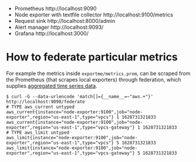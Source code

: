 * Prometheus http://localhost:9090
* Node exporter with textfile collector http://localhost:9100/metrics
* Request sink http://localhost:8000/admin
* Alert manager http://localhost:9093/
* Grafana http://localhost:3000/

# How to federate particular metrics

For example the metrics inside `exportme/metrics.prom`, can be scraped from the
Prometheus (that scrapes local exporters) through federation, which supplies
[aggregated time series
data](https://prometheus.io/docs/prometheus/latest/federation/#hierarchical-federation).

	$ curl -G --data-urlencode 'match[]={__name__=~"aws.+"}' http://localhost:9090/federate
	# TYPE aws_current untyped
	aws_current{instance="node-exporter:9100",job="node-exporter",region="us-east-1",type="vpcs"} 1 1628731321833
	aws_current{instance="node-exporter:9100",job="node-exporter",region="us-east-1",type="vpcs-gateway"} 1 1628731321833
	# TYPE aws_limit untyped
	aws_limit{instance="node-exporter:9100",job="node-exporter",region="us-east-1",type="vpcs"} 5 1628731321833
	aws_limit{instance="node-exporter:9100",job="node-exporter",region="us-east-1",type="vpcs-gateway"} 5 1628731321833
